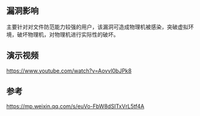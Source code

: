 <languages />

漏洞影响
--------

主要针对对文件防范能力较强的用户，该漏洞可造成物理机被感染，突破虚拟环境，破坏物理机，对物理机进行实际性的破坏。

演示视频
--------

<youtube><https://www.youtube.com/watch?v=Aovvl0bJPk8></youtube>

参考
----

<https://mp.weixin.qq.com/s/euVo-FbW8dSITxVrL5tf4A>